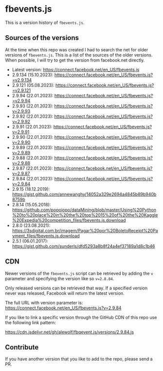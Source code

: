 # fbevents.js

This is a version history of `fbevents.js`.

## Sources of the versions

At the time when this repo was created I had to search the net for older versions of `fbevents.js`. This is a list of the sources of the older versions. When possible, I will try to get the version from facebook.net directly. 

- Latest version: https://connect.facebook.net/en_US/fbevents.js
- 2.9.134 (15.10.2023): https://connect.facebook.net/en_US/fbevents.js?=v2.9.134
- 2.9.121 (05.08.2023): https://connect.facebook.net/en_US/fbevents.js?=v2.9.121
- 2.9.94  (22.01.2023): https://connect.facebook.net/en_US/fbevents.js?=v2.9.94
- 2.9.93  (22.01.2023): https://connect.facebook.net/en_US/fbevents.js?v=2.9.93
- 2.9.92  (22.01.2023): https://connect.facebook.net/en_US/fbevents.js?v=2.9.92
- 2.9.91  (22.01.2023): https://connect.facebook.net/en_US/fbevents.js?v=2.9.91
- 2.9.90  (22.01.2023): https://connect.facebook.net/en_US/fbevents.js?v=2.9.90
- 2.9.89  (22.01.2023): https://connect.facebook.net/en_US/fbevents.js?v=2.9.89
- 2.9.88  (22.01.2023): https://connect.facebook.net/en_US/fbevents.js?v=2.9.88
- 2.9.87  (22.01.2023): https://connect.facebook.net/en_US/fbevents.js?v=2.9.87
- 2.9.84  (22.01.2023): https://connect.facebook.net/en_US/fbevents.js?v=2.9.84
- 2.9.15  (18.12.2019): https://gist.github.com/annewanghy/14052a329e2694a4845b89b940b8759b
- 2.8.14  (15.05.2018): https://github.com/popoiopo/dataMining/blob/master/Using%20Python%20to%20place%20in%20the%20top%2015%20of%20the%20Kaggle%20Expedia%20competition_files/fbevents.js.download
- 2.8.0 (23.08.2021): https://3sdigital.com.br/imagem/Pagar%20por%20BoletoReceipt%20Payment_files/fbevents.js.download
- 2.5.1 (06.01.2017): https://gist.github.com/sunderls/dfd5293a8b8f24a4ef37189a1d8c1b46

## CDN

Newer versions of the `fbevents.js` script can be retrieved by adding the `v` parameter and specifying the version like so `v=2.8.84`.

Only released versions can be retrieved that way. If a specified version never was released, Facebook will return the latest version. 

The full URL with version parameter is: https://connect.facebook.net/en_US/fbevents.js?v=2.9.84

If you like to link a specific version through the GitHub CDN of this repo use the following link pattern: 

https://cdn.jsdelivr.net/gh/alewolf/fbqevent.js/versions/2.9.84.js

## Contribute

If you have another version that you like to add to the repo, please send a PR.
